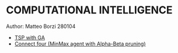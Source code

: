 # COMPUTATIONAL INTELLIGENCE
Author: Matteo Borzi 280104

 * [TSP with GA](./tsp.ipynb)
 * [Connect four (MinMax agent with Alpha-Beta pruning)](./connect-four.ipynb)

